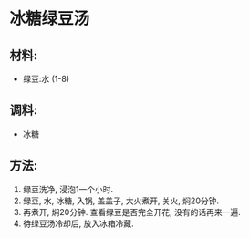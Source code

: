 # 冰糖绿豆汤## 材料:* 绿豆:水 (1-8)## 调料:* 冰糖## 方法:1. 绿豆洗净, 浸泡1一个小时.
2. 绿豆, 水, 冰糖, 入锅, 盖盖子, 大火煮开, 关火, 焖20分钟.
3. 再煮开, 焖20分钟. 查看绿豆是否完全开花, 没有的话再来一遍.
4. 待绿豆汤冷却后, 放入冰箱冷藏.
